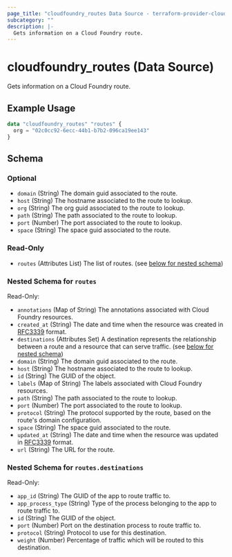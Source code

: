 ```yaml
---
page_title: "cloudfoundry_routes Data Source - terraform-provider-cloudfoundry"
subcategory: ""
description: |-
  Gets information on a Cloud Foundry route.
---
```


# cloudfoundry_routes (Data Source)

Gets information on a Cloud Foundry route.

## Example Usage

```terraform
data "cloudfoundry_routes" "routes" {
  org = "02c0cc92-6ecc-44b1-b7b2-096ca19ee143"
}
```

<!-- schema generated by tfplugindocs -->
## Schema

### Optional

- `domain` (String) The domain guid associated to the route.
- `host` (String) The hostname associated to the route to lookup.
- `org` (String) The org guid associated to the route to lookup.
- `path` (String) The path associated to the route to lookup.
- `port` (Number) The port associated to the route to lookup.
- `space` (String) The space guid associated to the route.

### Read-Only

- `routes` (Attributes List) The list of routes. (see [below for nested schema](#nestedatt--routes))

<a id="nestedatt--routes"></a>
### Nested Schema for `routes`

Read-Only:

- `annotations` (Map of String) The annotations associated with Cloud Foundry resources.
- `created_at` (String) The date and time when the resource was created in [RFC3339](https://www.ietf.org/rfc/rfc3339.txt) format.
- `destinations` (Attributes Set) A destination represents the relationship between a route and a resource that can serve traffic. (see [below for nested schema](#nestedatt--routes--destinations))
- `domain` (String) The domain guid associated to the route.
- `host` (String) The hostname associated to the route to lookup.
- `id` (String) The GUID of the object.
- `labels` (Map of String) The labels associated with Cloud Foundry resources.
- `path` (String) The path associated to the route to lookup.
- `port` (Number) The port associated to the route to lookup.
- `protocol` (String) The protocol supported by the route, based on the route's domain configuration.
- `space` (String) The space guid associated to the route.
- `updated_at` (String) The date and time when the resource was updated in [RFC3339](https://www.ietf.org/rfc/rfc3339.txt) format.
- `url` (String) The URL for the route.

<a id="nestedatt--routes--destinations"></a>
### Nested Schema for `routes.destinations`

Read-Only:

- `app_id` (String) The GUID of the app to route traffic to.
- `app_process_type` (String) Type of the process belonging to the app to route traffic to.
- `id` (String) The GUID of the object.
- `port` (Number) Port on the destination process to route traffic to.
- `protocol` (String) Protocol to use for this destination.
- `weight` (Number) Percentage of traffic which will be routed to this destination.
